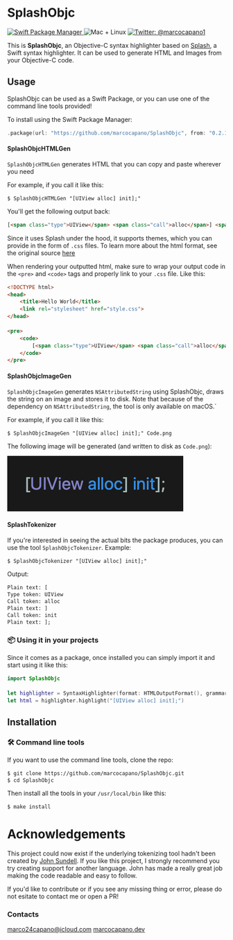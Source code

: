 # SplashObjc
<p align="left">
    <a href="https://swift.org/package-manager">
        <img src="https://img.shields.io/badge/spm-compatible-brightgreen.svg?style=flat" alt="Swift Package Manager" />
    </a>
     <img src="https://img.shields.io/badge/platforms-mac+linux-brightgreen.svg?style=flat" alt="Mac + Linux" />
    <a href="https://twitter.com/marcocapano1">
        <img src="https://img.shields.io/badge/twitter-@marcocapano1-blue.svg?style=flat" alt="Twitter: @marcocapano1" />
    </a>
</p>

This is **SplashObjc**, an Objective-C syntax highlighter based on [Splash](https://github.com/JohnSundell/Splash), a Swift syntax highlighter. It can be used to generate HTML and Images from your Objective-C code.

## Usage

SplashObjc can be used as a Swift Package, or you can use one of the command line tools provided!

To install using the Swift Package Manager:

```swift
.package(url: "https://github.com/marcocapano/SplashObjc", from: "0.2.1"))
```


#### SplashObjcHTMLGen

`SplashObjcHTMLGen` generates HTML that you can copy and paste wherever you need 

For example, if you call it like this:

```
$ SplashObjcHTMLGen "[UIView alloc] init];"
```

You'll get the following output back:

```html
[<span class="type">UIView</span> <span class="call">alloc</span>] <span class="call">init</span>];
```
Since it uses Splash under the hood, it supports themes, which you can provide in the form of `.css` files. 
To learn more about the html format, see the original source [here](https://github.com/JohnSundell/Splash/blob/master/Sources/Splash/Output/HTMLOutputFormat.swift)

When rendering your outputted html, make sure to wrap your output code in the `<pre>` and `<code>` tags and properly link to your `.css` file. Like this:

```html
<!DOCTYPE html>
<head>
    <title>Hello World</title>
    <link rel="stylesheet" href="style.css">
</head>

<pre>
    <code>
        [<span class="type">UIView</span> <span class="call">alloc</span>] <span class="call">init</span>];
    </code>
</pre>
```

#### SplashObjcImageGen

`SplashObjcImageGen` generates `NSAttributedString` using SplashObjc, draws the string on an image and stores it to disk.
Note that because of the dependency on `NSAttributedString`, the tool is only available on macOS.`

For example, if you call it like this:

```
$ SplashObjcImageGen "[UIView alloc] init];" Code.png
```

The following image will be generated (and written to disk as `Code.png`):

<img src="Images/Code.png" max-width="90%" alt="Code sample" />


#### SplashTokenizer

If you're interested in seeing the actual bits the package produces, you can use the tool `SplashObjcTokenizer`.
Example:

```
$ SplashObjcTokenizer "[UIView alloc] init];"
```

Output:

```
Plain text: [
Type token: UIView
Call token: alloc
Plain text: ]
Call token: init
Plain text: ];
```

### 📦 Using it in your projects

Since it comes as a package, once installed you can simply import it and start using it like this:

```swift
import SplashObjc

let highlighter = SyntaxHighlighter(format: HTMLOutputFormat(), grammar: ObjcGrammar())
let html = highlighter.highlight("[UIView alloc] init];")
```

## Installation

### 🛠 Command line tools

If you want to use the command line tools, clone the repo:

```
$ git clone https://github.com/marcocapano/SplashObjc.git
$ cd SplashObjc
```

Then install all the tools in your `/usr/local/bin` like this:

```
$ make install
```

# Acknowledgements

This project could now exist if the underlying tokenizing tool hadn't been created by [John Sundell]((https://github.com/JohnSundell/)). 
If you like this project, I strongly recommend you try creating support for another language. John has made a really great job making the code readable and easy to follow.

If you'd like to contribute or if you see any missing thing or error, please do not esitate to contact me or open a PR!

### Contacts
[marco24capano@icloud.com](mailto:marco24capano@icloud.com)
[marcocapano.dev](https://marcocapano.dev)
